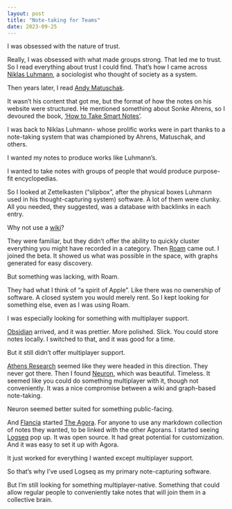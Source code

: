 ```yaml
---
layout: post
title: "Note-taking for Teams"
date: 2023-09-25
---
```


I was obsessed with the nature of trust.   

Really, I was obsessed with what made groups strong. That led me to trust. So I read everything about trust I could find. That’s how I came across [Niklas Luhmann](https://en.wikipedia.org/wiki/Niklas_Luhmann), a sociologist who thought of society as a system.   

Then years later, I read [Andy Matuschak](https://notes.andymatuschak.org/About_these_notes).  

It wasn’t his content that got me, but the format of how the notes on his website were structured. He mentioned something about Sonke Ahrens, so I devoured the book, [‘How to Take Smart Notes’](https://www.soenkeahrens.de/en/takesmartnotes).  

I was back to Niklas Luhmann- whose prolific works were in part thanks to a note-taking system that was championed by Ahrens, Matuschak, and others.  

I wanted my notes to produce works like Luhmann’s.  

I wanted to take notes with groups of people that would produce purpose-fit encyclopedias.  

So I looked at Zettelkasten (“slipbox”, after the physical boxes Luhmann used in his thought-capturing system) software. A lot of them were clunky. All you needed, they suggested, was a database with backlinks in each entry.  

Why not use a [wiki](https://tiddlywiki.com/)?  

They were familiar, but they didn’t offer the ability to quickly cluster everything you might have recorded in a category. Then [Roam](https://roamresearch.com/) came out. I joined the beta. It showed us what was possible in the space, with graphs generated for easy discovery.  

But something was lacking, with Roam.  

They had what I think of “a spirit of Apple”. Like there was no ownership of software. A closed system you would merely rent. So I kept looking for something else, even as I was using Roam.  

I was especially looking for something with multiplayer support.  

[Obsidian](https://obsidian.md/) arrived, and it was prettier. More polished. Slick. You could store notes locally. I switched to that, and it was good for a time.  

But it still didn’t offer multiplayer support.  

[Athens Research](https://github.com/athensresearch/athens) seemed like they were headed in this direction. They never got there. Then I found [Neuron](https://neuron.zettel.page/), which was beautiful. Timeless. It seemed like you could do something multiplayer with it, though not conveniently. It was a nice compromise between a wiki and graph-based note-taking.  

Neuron seemed better suited for something public-facing.  

And [Flancia](https://flancia.org/) started [The Agora](https://anagora.org/index). For anyone to use any markdown collection of notes they wanted, to be linked with the other Agorans. I started seeing [Logseq](https://logseq.com/) pop up. It was open source. It had great potential for customization. And it was easy to set it up with Agora.  

It just worked for everything I wanted except multiplayer support.      

So that’s why I’ve used Logseq as my primary note-capturing software.  

But I’m still looking for something multiplayer-native. Something that could allow regular people to conveniently take notes that will join them in a collective brain.
